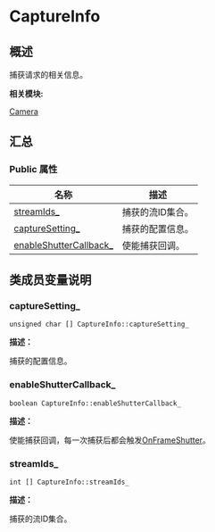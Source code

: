 # CaptureInfo


## **概述**

捕获请求的相关信息。

**相关模块:**

[Camera](camera.md)


## **汇总**


### Public 属性

  | 名称 | 描述 | 
| -------- | -------- |
| [streamIds_](#streamids) | 捕获的流ID集合。 | 
| [captureSetting_](#capturesetting) | 捕获的配置信息。 | 
| [enableShutterCallback_](#enableshuttercallback) | 使能捕获回调。 | 


## **类成员变量说明**


### captureSetting_

  
```
unsigned char [] CaptureInfo::captureSetting_
```

**描述：**

捕获的配置信息。


### enableShutterCallback_

  
```
boolean CaptureInfo::enableShutterCallback_
```

**描述：**

使能捕获回调，每一次捕获后都会触发[OnFrameShutter](interface_i_stream_operator_callback.md#onframeshutter)。


### streamIds_

  
```
int [] CaptureInfo::streamIds_
```

**描述：**

捕获的流ID集合。
